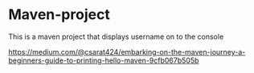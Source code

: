 # Maven-project
This is a maven project that displays username on to the console

https://medium.com/@csarat424/embarking-on-the-maven-journey-a-beginners-guide-to-printing-hello-maven-9cfb067b505b
